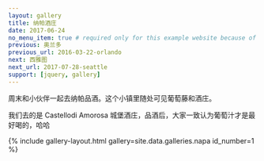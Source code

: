 ```yaml
---
layout: gallery
title: 纳帕酒庄
date: 2017-06-24
no_menu_item: true # required only for this example website because of menu construction
previous: 奥兰多
previous_url: 2016-03-22-orlando
next: 西雅图
next_url: 2017-07-28-seattle
support: [jquery, gallery]
---
```



周末和小伙伴一起去纳帕品酒。这个小镇里随处可见葡萄藤和酒庄。

我们去的是 Castellodi Amorosa 城堡酒庄，品酒后，大家一致认为葡萄汁才是最好喝的，哈哈

{% include gallery-layout.html gallery=site.data.galleries.napa id_number=1 %}
